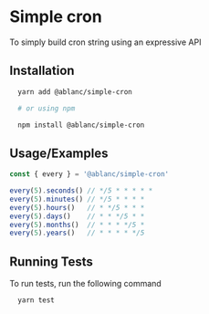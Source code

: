 
# Simple cron

To simply build cron string using an expressive API


## Installation 

```bash 
  yarn add @ablanc/simple-cron

  # or using npm

  npm install @ablanc/simple-cron
```
    
## Usage/Examples

```js
const { every } = '@ablanc/simple-cron'

every(5).seconds() // */5 * * * * *
every(5).minutes() // */5 * * * *
every(5).hours()   // * */5 * * *
every(5).days()    // * * */5 * *
every(5).months()  // * * * */5 *
every(5).years()   // * * * * */5
```

  
## Running Tests

To run tests, run the following command

```bash
  yarn test
```

  